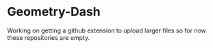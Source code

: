 # Geometry-Dash
Working on getting a github extension to upload larger files so for now these repositories are empty.
